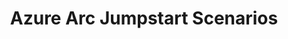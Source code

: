 ---
type: docs
title: "Azure Arc Jumpstart Scenarios"
linkTitle: "Jumpstart Scenarios"
description: |
    just testing if the ci/cd is working properly
weight: 2
---